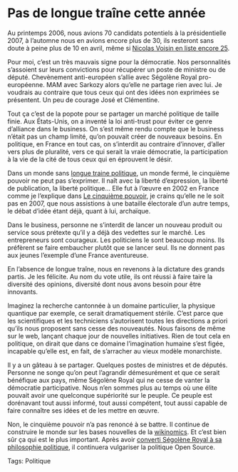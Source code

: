 # Pas de longue traîne cette année

Au printemps 2006, nous avions 70 candidats potentiels à la présidentielle 2007, à l’automne nous en avions encore plus de 30, ils resteront sans doute à peine plus de 10 en avril, même si [Nicolas Voisin en liste encore 25](http://www.nuesblog.com/?509/La-Nouvelle-Star-Presidentielle-Casting-et-pre-selection).

Pour moi, c’est un très mauvais signe pour la démocratie. Nos personnalités s’assoient sur leurs convictions pour récupérer un poste de ministre ou de député. Chevènement anti-européen s’allie avec Ségolène Royal pro-européenne. MAM avec Sarkozy alors qu’elle ne partage rien avec lui. Je voudrais au contraire que tous ceux qui ont des idées non exprimées se présentent. Un peu de courage José et Clémentine.

Tout ça c’est de la popote pour se partager un marché politique de taille finie. Aux États-Unis, on a inventé la loi anti-trust pour éviter ce genre d’alliance dans le business. On s’est même rendu compte que le business n’était pas un champ limité, qu’on pouvait créer de nouveaux besoins. En politique, en France en tout cas, on s’interdit au contraire d’innover, d’aller vers plus de pluralité, vers ce qui serait la vraie démocratie, la participation à la vie de la cité de tous ceux qui en éprouvent le désir.

Dans un monde sans [longue traine politique](/2006/12/17/la-longue-traine-politique/), un monde fermé, le cinquième pouvoir ne peut pas s’exprimer. Il naît avec la liberté d’expression, la liberté de publication, la liberté politique… Elle fut à l’œuvre en 2002 en France comme je l’explique dans [Le cinquième pouvoir](/le-cinquieme-pouvoir/), je crains qu’elle ne le soit pas en 2007, que nous assistions à une bataille électorale d’un autre temps, le débat d’idée étant déjà, quant à lui, archaïque.

Dans le business, personne ne s’interdit de lancer un nouveau produit ou service sous prétexte qu’il y a déjà des vedettes sur le marché. Les entrepreneurs sont courageux. Les politiciens le sont beaucoup moins. Ils préfèrent se faire embaucher plutôt que se lancer seul. Ils ne donnent pas aux jeunes l’exemple d’une France aventureuse.

En l’absence de longue traîne, nous en revenons à la dictature des grands partis. Je les félicite. Au nom du vote utile, ils ont réussi à faire taire la diversité des opinions, diversité dont nous avons besoin pour être innovants.

Imaginez la recherche cantonnée à un domaine particulier, la physique quantique par exemple, ce serait dramatiquement stérile. C’est parce que les scientifiques et les techniciens s’autorisent toutes les directions a priori qu’ils nous proposent sans cesse des nouveautés. Nous faisons de même sur le web, lançant chaque jour de nouvelles initiatives. Rien de tout cela en politique, on dirait que dans ce domaine l’imagination humaine s’est figée, incapable qu’elle est, en fait, de s’arracher au vieux modèle monarchiste.

Il y a un gâteau à se partager. Quelques postes de ministres et de députés. Personne ne songe qu’on peut l’agrandir démesurément et que ce serait bénéfique aux pays, même Ségolène Royal qui ne cesse de vanter la démocratie participative. Nous n’en sommes plus au temps où une élite pouvait avoir une quelconque supériorité sur le peuple. Ce peuple est dorénavant tout aussi informé, tout aussi compétent, tout aussi capable de faire connaître ses idées et de les mettre en œuvre.

Non, le cinquième pouvoir n’a pas renoncé à se battre. Il continue de construire le monde sur les bases nouvelles de la [wikinomics](/2007/01/09/wikinomics/). Et c’est bien sûr ça qui est le plus important. Après avoir [converti Ségolène Royal à sa philosophie politique](/2007/01/15/segolene-sous-influence/), il continuera vulgariser la politique Open Source.

Tags: Politique